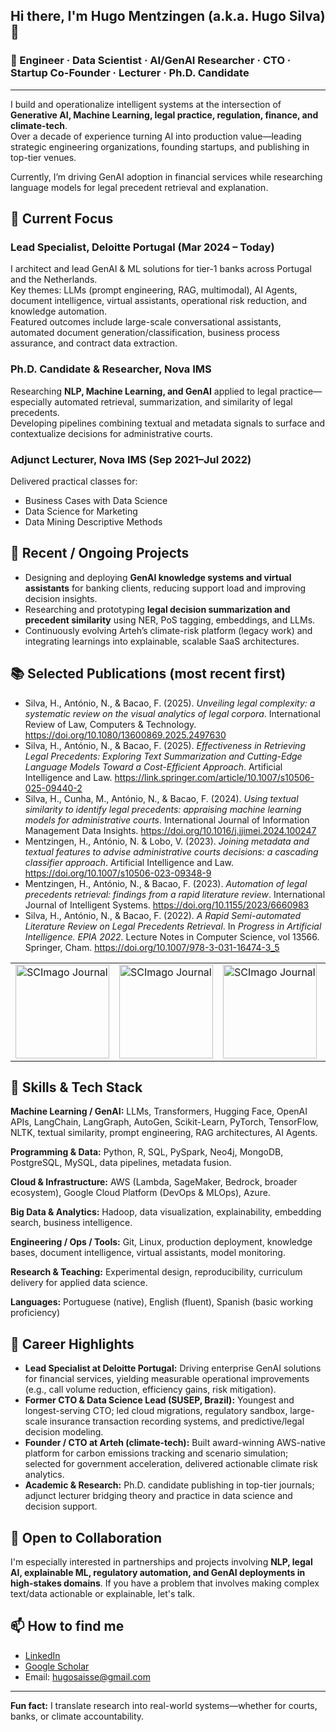 ## Hi there, I'm Hugo Mentzingen (a.k.a. Hugo Silva) 👋

### 🌱 Engineer · Data Scientist · AI/GenAI Researcher · CTO · Startup Co-Founder · Lecturer · Ph.D. Candidate

---

I build and operationalize intelligent systems at the intersection of **Generative AI, Machine Learning, legal practice, regulation, finance, and climate-tech**.  
Over a decade of experience turning AI into production value—leading strategic engineering organizations, founding startups, and publishing in top-tier venues.  

Currently, I’m driving GenAI adoption in financial services while researching language models for legal precedent retrieval and explanation.

## 🔭 Current Focus

### Lead Specialist, Deloitte Portugal (Mar 2024 – Today)  
I architect and lead GenAI & ML solutions for tier-1 banks across Portugal and the Netherlands.  
Key themes: LLMs (prompt engineering, RAG, multimodal), AI Agents, document intelligence, virtual assistants, operational risk reduction, and knowledge automation.  
Featured outcomes include large-scale conversational assistants, automated document generation/classification, business process assurance, and contract data extraction.

### Ph.D. Candidate & Researcher, Nova IMS  
Researching **NLP, Machine Learning, and GenAI** applied to legal practice—especially automated retrieval, summarization, and similarity of legal precedents.  
Developing pipelines combining textual and metadata signals to surface and contextualize decisions for administrative courts.

### Adjunct Lecturer, Nova IMS (Sep 2021–Jul 2022)  
Delivered practical classes for:  
- Business Cases with Data Science  
- Data Science for Marketing  
- Data Mining Descriptive Methods  

## 🚀 Recent / Ongoing Projects

- Designing and deploying **GenAI knowledge systems and virtual assistants** for banking clients, reducing support load and improving decision insights.  
- Researching and prototyping **legal decision summarization and precedent similarity** using NER, PoS tagging, embeddings, and LLMs.  
- Continuously evolving Arteh’s climate-risk platform (legacy work) and integrating learnings into explainable, scalable SaaS architectures.

## 📚 Selected Publications (most recent first)

- Silva, H., António, N., & Bacao, F. (2025). *Unveiling legal complexity: a systematic review on the visual analytics of legal corpora*. International Review of Law, Computers & Technology. https://doi.org/10.1080/13600869.2025.2497630  
- Silva, H., António, N., & Bacao, F. (2025). *Effectiveness in Retrieving Legal Precedents: Exploring Text Summarization and Cutting-Edge Language Models Toward a Cost-Efficient Approach*. Artificial Intelligence and Law. https://link.springer.com/article/10.1007/s10506-025-09440-2  
- Silva, H., Cunha, M., António, N., & Bacao, F. (2024). *Using textual similarity to identify legal precedents: appraising machine learning models for administrative courts*. International Journal of Information Management Data Insights. https://doi.org/10.1016/j.jjimei.2024.100247  
- Mentzingen, H., António, N. & Lobo, V. (2023). *Joining metadata and textual features to advise administrative courts decisions: a cascading classifier approach*. Artificial Intelligence and Law. https://doi.org/10.1007/s10506-023-09348-9  
- Mentzingen, H., António, N., & Bacao, F. (2023). *Automation of legal precedents retrieval: findings from a rapid literature review*. International Journal of Intelligent Systems. https://doi.org/10.1155/2023/6660983  
- Silva, H., António, N., & Bacao, F. (2022). *A Rapid Semi-automated Literature Review on Legal Precedents Retrieval*. In *Progress in Artificial Intelligence. EPIA 2022.* Lecture Notes in Computer Science, vol 13566. Springer, Cham. https://doi.org/10.1007/978-3-031-16474-3_5  

<div align="center">
  <table>
    <tr>
      <td><a title="SCImago Journal & Country Rank"><img border="0" width="150" src="https://www.scimagojr.com/journal_img.php?id=25674" alt="SCImago Journal" /></a></td>
      <td><a title="SCImago Journal & Country Rank"><img border="0" width="150" src="https://www.scimagojr.com/journal_img.php?id=13880" alt="SCImago Journal" /></a></td>
      <td><a title="SCImago Journal & Country Rank"><img border="0" width="150" src="https://www.scimagojr.com/journal_img.php?id=24305" alt="SCImago Journal" /></a></td>
      <td><a href="https://www.scimagojr.com/journalsearch.php?q=18100156704&amp;tip=sid&amp;exact=no" title="SCImago Journal &amp; Country Rank"><img border="0" src="https://www.scimagojr.com/journal_img.php?id=18100156704" alt="SCImago Journal &amp; Country Rank"  /></a></td>
    </tr>
  </table>
</div>

## 🧠 Skills & Tech Stack

**Machine Learning / GenAI:** LLMs, Transformers, Hugging Face, OpenAI APIs, LangChain, LangGraph, AutoGen, Scikit-Learn, PyTorch, TensorFlow, NLTK, textual similarity, prompt engineering, RAG architectures, AI Agents.

**Programming & Data:** Python, R, SQL, PySpark, Neo4j, MongoDB, PostgreSQL, MySQL, data pipelines, metadata fusion.

**Cloud & Infrastructure:** AWS (Lambda, SageMaker, Bedrock, broader ecosystem), Google Cloud Platform (DevOps & MLOps), Azure.

**Big Data & Analytics:** Hadoop, data visualization, explainability, embedding search, business intelligence.

**Engineering / Ops / Tools:** Git, Linux, production deployment, knowledge bases, document intelligence, virtual assistants, model monitoring.

**Research & Teaching:** Experimental design, reproducibility, curriculum delivery for applied data science.

**Languages:** Portuguese (native), English (fluent), Spanish (basic working proficiency)

## 💼 Career Highlights

- **Lead Specialist at Deloitte Portugal:** Driving enterprise GenAI solutions for financial services, yielding measurable operational improvements (e.g., call volume reduction, efficiency gains, risk mitigation).  
- **Former CTO & Data Science Lead (SUSEP, Brazil):** Youngest and longest-serving CTO; led cloud migrations, regulatory sandbox, large-scale insurance transaction recording systems, and predictive/legal decision modeling.  
- **Founder / CTO at Arteh (climate-tech):** Built award-winning AWS-native platform for carbon emissions tracking and scenario simulation; selected for government acceleration, delivered actionable climate risk analytics.  
- **Academic & Research:** Ph.D. candidate publishing in top-tier journals; adjunct lecturer bridging theory and practice in data science and decision support.

## 🤝 Open to Collaboration

I'm especially interested in partnerships and projects involving **NLP, legal AI, explainable ML, regulatory automation, and GenAI deployments in high-stakes domains**. If you have a problem that involves making complex text/data actionable or explainable, let's talk.

## 📫 How to find me

- [LinkedIn](https://www.linkedin.com/in/hugo-mentzingen/)  
- [Google Scholar](https://scholar.google.com.br/citations?user=fxuorg0AAAAJ)  
- Email: hugosaisse@gmail.com  

---

**Fun fact:** I translate research into real-world systems—whether for courts, banks, or climate accountability.

<!--
**hugosaisse/hugosaisse** is a ✨ _special_ ✨ repository because its `README.md` appears on your GitHub profile.
-->
